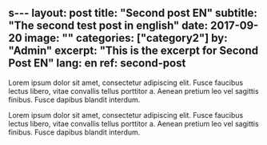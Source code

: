 s---
layout: post
title: "Second post EN"
subtitle: "The second test post in english"
date: 2017-09-20
image: ""
categories: ["category2"]
by: "Admin"
excerpt: "This is the excerpt for Second Post EN"
lang: en
ref: second-post
---

Lorem ipsum dolor sit amet, consectetur adipiscing elit. Fusce faucibus lectus libero, vitae convallis tellus porttitor a. Aenean pretium leo vel sagittis finibus. Fusce dapibus blandit interdum.

Lorem ipsum dolor sit amet, consectetur adipiscing elit. Fusce faucibus lectus libero, vitae convallis tellus porttitor a. Aenean pretium leo vel sagittis finibus. Fusce dapibus blandit interdum.
